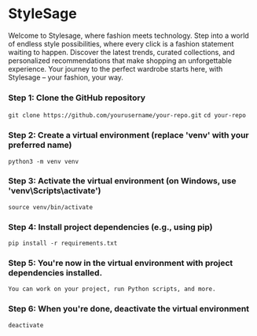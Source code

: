 # StyleSage
Welcome to Stylesage, where fashion meets technology. Step into a world of endless style possibilities, where every click is a fashion statement waiting to happen. Discover the latest trends, curated collections, and personalized recommendations that make shopping an unforgettable experience. Your journey to the perfect wardrobe starts here, with Stylesage – your fashion, your way.

### Step 1: Clone the GitHub repository

```git clone https://github.com/yourusername/your-repo.git```
```cd your-repo```

### Step 2: Create a virtual environment (replace 'venv' with your preferred name)
```python3 -m venv venv```

### Step 3: Activate the virtual environment (on Windows, use 'venv\Scripts\activate')
```source venv/bin/activate```

### Step 4: Install project dependencies (e.g., using pip)
```pip install -r requirements.txt```

### Step 5: You're now in the virtual environment with project dependencies installed.
 ```You can work on your project, run Python scripts, and more.```

### Step 6: When you're done, deactivate the virtual environment
```deactivate```
